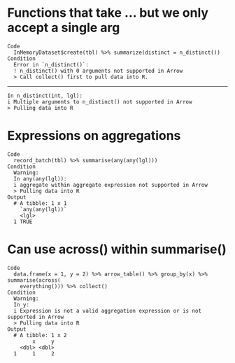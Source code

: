 # Functions that take ... but we only accept a single arg

    Code
      InMemoryDataset$create(tbl) %>% summarize(distinct = n_distinct())
    Condition
      Error in `n_distinct()`:
      ! n_distinct() with 0 arguments not supported in Arrow
      > Call collect() first to pull data into R.

---

    In n_distinct(int, lgl): 
    i Multiple arguments to n_distinct() not supported in Arrow
    > Pulling data into R

# Expressions on aggregations

    Code
      record_batch(tbl) %>% summarise(any(any(lgl)))
    Condition
      Warning:
      In any(any(lgl)): 
      i aggregate within aggregate expression not supported in Arrow
      > Pulling data into R
    Output
      # A tibble: 1 x 1
        `any(any(lgl))`
        <lgl>          
      1 TRUE           

# Can use across() within summarise()

    Code
      data.frame(x = 1, y = 2) %>% arrow_table() %>% group_by(x) %>% summarise(across(
        everything())) %>% collect()
    Condition
      Warning:
      In y: 
      i Expression is not a valid aggregation expression or is not supported in Arrow
      > Pulling data into R
    Output
      # A tibble: 1 x 2
            x     y
        <dbl> <dbl>
      1     1     2

